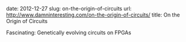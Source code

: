 date: 2012-12-27
slug: on-the-origin-of-circuits
url: http://www.damninteresting.com/on-the-origin-of-circuits/
title: On the Origin of Circuits

Fascinating: Genetically evolving circuits on FPGAs